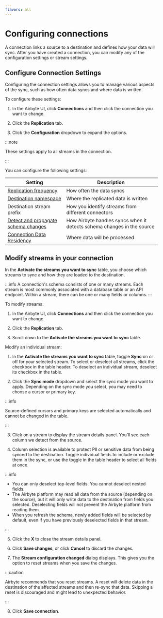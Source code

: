 ```yaml
---
flavors: all
---
```


# Configuring connections

A connection links a source to a destination and defines how your data will sync. After you have created a connection, you can modify any of the configuration settings or stream settings.

## Configure Connection Settings

Configuring the connection settings allows you to manage various aspects of the sync, such as how often data syncs and where data is written. 

To configure these settings:

1. In the Airbyte UI, click **Connections** and then click the connection you want to change. 

2. Click the **Replication** tab.

3. Click the **Configuration** dropdown to expand the options.

:::note

These settings apply to all streams in the connection.

:::

You can configure the following settings:

| Setting                              | Description                                                                         |
|--------------------------------------|-------------------------------------------------------------------------------------|
| [Replication frequency](/using-airbyte/core-concepts/sync-schedules.md)                | How often the data syncs                                                            |
| [Destination namespace](/using-airbyte/core-concepts/namespaces.md)                | Where the replicated data is written                                                |
| Destination stream prefix            | How you identify streams from different connectors                                  |
| [Detect and propagate schema changes](/cloud/managing-airbyte-cloud/manage-schema-changes.md) | How Airbyte handles syncs when it detects schema changes in the source |
| [Connection Data Residency](/cloud/managing-airbyte-cloud/manage-data-residency.md) | Where data will be processed |

## Modify streams in your connection

In the **Activate the streams you want to sync** table, you choose which streams to sync and how they are loaded to the destination.

:::info
A connection's schema consists of one or many streams. Each stream is most commonly associated with a database table or an API endpoint. Within a stream, there can be one or many fields or columns.
:::

To modify streams:

1. In the Airbyte UI, click **Connections** and then click the connection you want to change. 

2. Click the **Replication** tab.

3. Scroll down to the **Activate the streams you want to sync** table.

Modify an individual stream:

1. In the **Activate the streams you want to sync** table, toggle **Sync** on or off for your selected stream. To select or deselect all streams, click the checkbox in the table header. To deselect an individual stream, deselect its checkbox in the table.

2. Click the **Sync mode** dropdown and select the sync mode you want to apply. Depending on the sync mode you select, you may need to choose a cursor or primary key.

:::info

Source-defined cursors and primary keys are selected automatically and cannot be changed in the table.

:::

3. Click on a stream to display the stream details panel. You'll see each column we detect from the source.

4. Column selection is available to protect PII or sensitive data from being synced to the destination. Toggle individual fields to include or exclude them in the sync, or use the toggle in the table header to select all fields at once.

:::info

* You can only deselect top-level fields. You cannot deselect nested fields.
* The Airbyte platform may read all data from the source (depending on the source), but it will only write data to the destination from fields you selected. Deselecting fields will not prevent the Airbyte platform from reading them.
* When you refresh the schema, newly added fields will be selected by default, even if you have previously deselected fields in that stream.

:::

5. Click the **X** to close the stream details panel.

6. Click **Save changes**, or click **Cancel** to discard the changes.

7. The **Stream configuration changed** dialog displays. This gives you the option to reset streams when you save the changes.

:::caution

Airbyte recommends that you reset streams. A reset will delete data in the destination of the affected streams and then re-sync that data. Skipping a reset is discouraged and might lead to unexpected behavior.

:::

8. Click **Save connection**.
